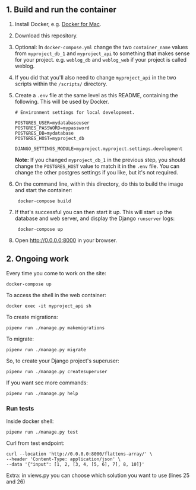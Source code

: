 ## 1. Build and run the container

1. Install Docker, e.g. [Docker for Mac](https://docs.docker.com/docker-for-mac/install/).

2. Download this repository.

3. Optional: In `docker-compose.yml` change the two `container_name` values from `myproject_db_1` and `myproject_api` to something that makes sense for your project. e.g. `weblog_db` and `weblog_web` if your project is called weblog.

4. If you did that you'll also need to change `myproject_api` in the two scripts within the `/scripts/` directory.

5. Create a `.env` file at the same level as this README, containing the following. This will be used by Docker.

    ```
    # Environment settings for local development.

    POSTGRES_USER=mydatabaseuser
    POSTGRES_PASSWORD=mypassword
    POSTGRES_DB=mydatabase
    POSTGRES_HOST=myproject_db

    DJANGO_SETTINGS_MODULE=myproject.myproject.settings.development
    ```

    **Note:** If you changed `myproject_db_1` in the previous step, you should change the `POSTGRES_HOST` value to match it in the `.env` file. You can change the other postgres settings if you like, but it's not required.

6. On the command line, within this directory, do this to build the image and
   start the container:

        docker-compose build

7. If that's successful you can then start it up. This will start up the database and web server, and display the Django `runserver` logs:

        docker-compose up

8. Open http://0.0.0.0:8000 in your browser.


## 2. Ongoing work

Every time you come to work on the site:

    docker-compose up

To access the shell in the web container:

    docker exec -it myproject_api sh

To create migrations: 

    pipenv run ./manage.py makemigrations

To migrate:

    pipenv run ./manage.py migrate

So, to create your Django project's superuser:

    pipenv run ./manage.py createsuperuser

If you want see more commands:

    pipenv run ./manage.py help

### Run tests

Inside docker shell:

    pipenv run ./manage.py test

Curl from test endpoint:

    curl --location 'http://0.0.0.0:8000/flattens-array/' \
    --header 'Content-Type: application/json' \
    --data '{"input": [1, 2, [3, 4, [5, 6], 7], 8, 10]}'

Extra: 
    in views.py you can choose which solution you want to use (lines 25 and 26)